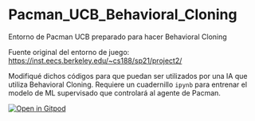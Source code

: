# Pacman_UCB_Behavioral_Cloning
Entorno de Pacman UCB preparado para hacer Behavioral Cloning

Fuente original del entorno de juego: https://inst.eecs.berkeley.edu/~cs188/sp21/project2/

Modifiqué dichos códigos para que puedan ser utilizados por una IA que utiliza Behavioral Cloning.
Requiere un cuadernillo `ipynb` para entrenar el modelo de ML supervisado que controlará al agente de Pacman.

[![Open in Gitpod](https://gitpod.io/button/open-in-gitpod.svg)](https://gitpod.io/#https://github.com/DanielSaromo/Pacman_UCB_Behavioral_Cloning)
